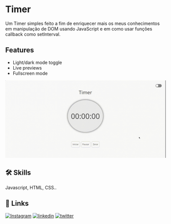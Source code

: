 # Timer
Um Timer simples feito a fim de enriquecer mais os meus conhecimentos em manipulação de DOM usando JavaScript e em como usar funções callback como setInterval.

## Features

- Light/dark mode toggle
- Live previews
- Fullscreen mode

<p width = "1000" height = "400">
  <img src = "media-readme/media-readme_screencast-127.0.0.1_5500-2022.02.18-20_38_49.gif">
</p>


## 🛠 Skills
Javascript, HTML, CSS..



## 🔗 Links
[![Instagram](https://img.shields.io/badge/instagram-000?style=for-the-badge&logo=ko-fi&logoColor=white)](https://www.instagram.com/franb0rges.dev/)
[![linkedin](https://img.shields.io/badge/linkedin-0A66C2?style=for-the-badge&logo=linkedin&logoColor=white)](https://www.linkedin.com/in/franciele-borges-49886b211/)
[![twitter](https://img.shields.io/badge/twitter-1DA1F2?style=for-the-badge&logo=twitter&logoColor=white)](https://twitter.com/franb0rges)




